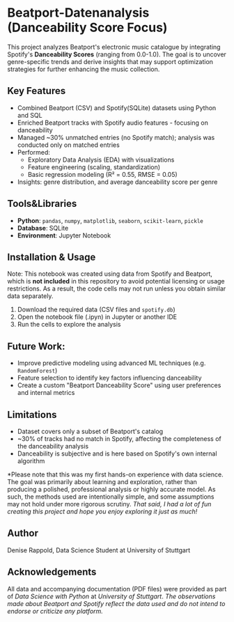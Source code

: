 # Beatport-Datenanalysis (Danceability Score Focus)

This project analyzes Beatport's electronic music catalogue by integrating Spotify's **Danceability Scores** (ranging from 0.0-1.0). The goal is to uncover genre-specific trends and derive insights that may support optimization strategies for further enhancing the music collection.

## Key Features
- Combined Beatport (CSV) and Spotify(SQLite) datasets using Python and SQL
- Enriched Beatport tracks with Spotify audio features - focusing on danceability
- Managed ~30% unmatched entries (no Spotify match); analysis was conducted only on matched entries
- Performed:
   - Exploratory Data Analysis (EDA) with visualizations
   - Feature engineering (scaling, standardization)
   - Basic regression modeling (R² = 0.55, RMSE = 0.05)
- Insights: genre distribution, and average danceability score per genre

## Tools&Libraries
- **Python**: `pandas`, `numpy`, `matplotlib`, `seaborn`, `scikit-learn`, `pickle`
- **Database**: SQLite
- **Environment**: Jupyter Notebook

## Installation & Usage

Note: This notebook was created using data from Spotify and Beatport, which is **not included** in this repository to avoid potential licensing or usage restrictions. As a result, the code cells may not run unless you obtain similar data separately.
 
1. Download the required data (CSV files and `spotify.db`)
2. Open the notebook file (.ipyn) in Jupyter or another IDE
3. Run the cells to explore the analysis

## Future Work:
- Improve predictive modeling using advanced ML techniques (e.g. `RandomForest`)
- Feature selection to identify key factors influencing danceability
- Create a custom "Beatport Danceability Score" using user preferences and internal metrics 

## Limitations

- Dataset covers only a subset of Beatport's catalog
- ~30% of tracks had no match in Spotify, affecting the completeness of the danceability   analysis
- Danceability is subjective and is here based on Spotify's own internal algorithm

*Please note that this was my first hands-on experience with data science. The goal was primarily about learning and exploration, rather than producing a polished, professional analysis or highly accurate model. As such, the methods used are intentionally simple, and some assumptions may not hold under more rigorous scrutiny. 
*That said, I had a lot of fun creating this project and hope you enjoy exploring it just as much!*


## Author
Denise Rappold, Data Science Student at University of Stuttgart

## Acknowledgements

All data and accompanying documentation (PDF files) were provided as part of *Data Science with Python* at *University of Stuttgart*.
*The observations made about Beatport and Spotify reflect the data used and do not intend to endorse or criticize any platform.*
